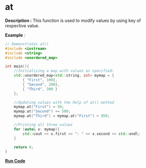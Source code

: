 # at

**Description :** This function is used to modify values by using key of respective value.

**Example** :

```cpp
// Demonstrates at()
#include <iostream>
#include <string>
#include <unordered_map>

int main(){
    //Initializing a map with values as specified:
    std::unordered_map<std::string, int> mymap = {
        { "First", 100},
        { "Second", 200},
        { "Third", 300 } 
    };

    //Updating values with the help of at() method 
    mymap.at("First") = 50;
    mymap.at("Second") += 500;
    mymap.at("Third") = mymap.at("First") + 950;

    //Printing all three values
    for (auto& x: mymap){
        std::cout << x.first << ": " << x.second << std::endl;
    }

    return 0;
}

```

**[Run Code](https://rextester.com/VEEQ37866)**
